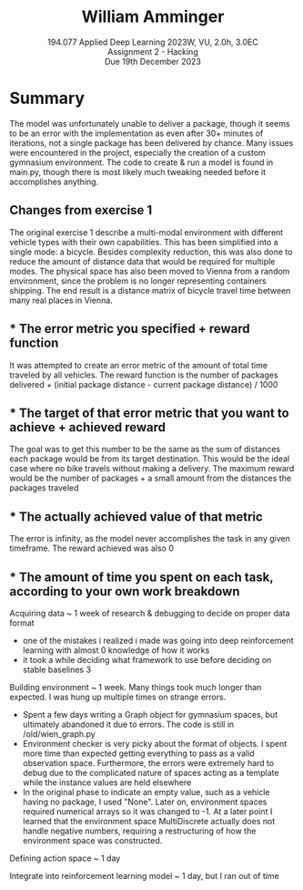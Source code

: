 <h1 style="text-align: center;" align="center">William Amminger</h1>
<p style="text-align: center;" align="center">
	194.077 Applied Deep Learning 2023W, VU, 2.0h, 3.0EC<br>
	Assignment 2 - Hacking<br>
	Due 19th December 2023<br>
</p>

# Summary

The model was unfortunately unable to deliver a package, though it seems to be an error with the implementation as even after 30+ minutes of iterations, not a single package has been delivered by chance. Many issues were encountered in the project, especially the creation of a custom gymnasium environment. The code to create & run a model is found in main.py, though there is most likely much tweaking needed before it accomplishes anything.

## Changes from exercise 1

The original exercise 1 describe a multi-modal environment with different vehicle types with their own capabilities. This has been simplified into a single mode: a bicycle. Besides complexity reduction, this was also done to reduce the amount of distance data that would be required for multiple modes. The physical space has also been moved to Vienna from a random environment, since the problem is no longer representing containers shipping. The end result is a distance matrix of bicycle travel time between many real places in Vienna.

## * The error metric you specified + reward function

It was attempted to create an error metric of the amount of total time traveled by all vehicles. The reward function is the number of packages delivered + (initial package distance - current package distance) / 1000

## * The target of that error metric that you want to achieve + achieved reward

The goal was to get this number to be the same as the sum of distances each package would be from its target destination. This would be the ideal case where no bike travels without making a delivery. The maximum reward would be the number of packages + a small amount from the distances the packages traveled

## * The actually achieved value of that metric

The error is infinity, as the model never accomplishes the task in any given timeframe. The reward achieved was also 0

## * The amount of time you spent on each task, according to your own work breakdown

Acquiring data ~ 1 week of research & debugging to decide on proper data format
* one of the mistakes i realized i made was going into deep reinforcement learning with almost 0 knowledge of how it works
* it took a while deciding what framework to use before deciding on stable baselines 3

Building environment ~ 1 week. Many things took much longer than expected. I was hung up multiple times on strange errors.
* Spent a few days writing a Graph object for gymnasium spaces, but ultimately abandoned it due to errors. The code is still in /old/wien_graph.py
* Environment checker is very picky about the format of objects. I spent more time than expected getting everything to pass as a valid observation space. Furthermore, the errors were extremely hard to debug due to the complicated nature of spaces acting as a template while the instance values are held elsewhere
* In the original phase to indicate an empty value, such as a vehicle having no package, I used "None". Later on, environment spaces required numerical arrays so it was changed to -1. At a later point I learned that the environment space MultiDiscrete actually does not handle negative numbers, requiring a restructuring of how the environment space was constructed. 

Defining action space ~ 1 day

Integrate into reinforcement learning model ~ 1 day, but I ran out of time